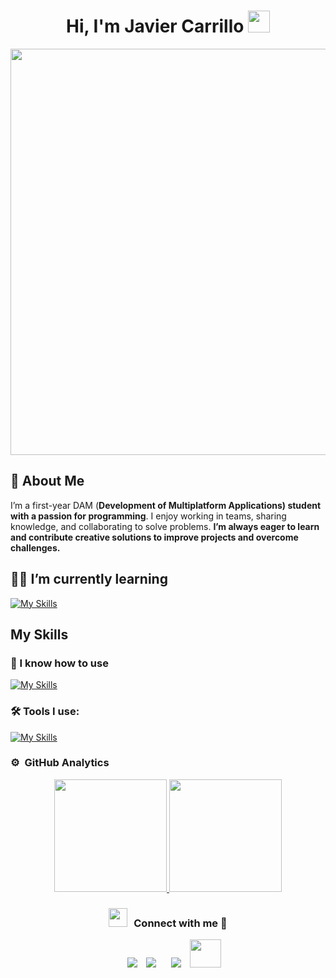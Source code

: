 <h1 align="center"><b> Hi, I'm Javier Carrillo </b><img src="https://media.giphy.com/media/hvRJCLFzcasrR4ia7z/giphy.gif" width="35"></h1>
<img height="650" align="center"  src="https://png.pngtree.com/thumb_back/fh260/background/20230611/pngtree-screenshotsaturday-image_2937739.jpg"/>

## 🙂 About Me  
I’m a first-year DAM (**Development of Multiplatform Applications) student with a passion for programming**. I enjoy working in teams, sharing knowledge, and collaborating to solve problems. **I’m always eager to learn and contribute creative solutions to improve projects and overcome challenges.**

<h2> 👨‍💻 I’m currently learning</h2>

[![My Skills](https://skillicons.dev/icons?i=javascript,sass,dart,flutter,mysql,flutter&perline=10)](https://skillicons.dev)

 ## My Skills 
 
 <h3> 👀 I know how to use </h3>
  
[![My Skills](https://skillicons.dev/icons?i=java,javascript,html,css,sass,wordpress,mysql,git,&perline=10)](https://skillicons.dev)

  
 <h3> 🛠 Tools I use: </h3>
 
 [![My Skills](https://skillicons.dev/icons?i=idea,pycharm,vscode,eclipse,github,&perline=10)](https://skillicons.dev)




  
  

### ⚙️ &nbsp;GitHub Analytics

<p align="center">
<a href="https://github.com/Jcr188">
  <img height="180em" src="https://github-readme-stats.vercel.app/api?username=javierCarrillodev&show_icons=true&theme=algolia&include_all_commits=true&count_private=true"/>
  <img height="180em" src="https://github-readme-stats.vercel.app/api/top-langs/?username=javierCarrillodev&layout=compact&langs_count=8&theme=algolia"/>
</a>
</p>

<h3 align="center" > <img src="https://media.giphy.com/media/iY8CRBdQXODJSCERIr/giphy.gif" width="30" height="30" style="margin-right: 10px;">Connect with me 🤝 </h3>

<p align="center">

 <div align="center"  class="icons-social" style="margin-left: 10px;">
        <a style="margin-left: 10px;"  target="_blank" href="https://github.com/Jcr188">
			<img src="https://img.icons8.com/doodle/40/000000/linkedin--v2.png"></a>
        <a style="margin-left: 10px;" target="_blank" href="https://github.com/Jcr188">
		<img src="https://img.icons8.com/doodle/40/000000/github--v1.png"></a>
	   <a style="margin-left: 10px;" target="_blank" href="https://dev.to/100rabhcsmc">
        <a style="margin-left: 10px;" target="_blank" href="https://www.instagram.com/javiicr04?igsh=MXY2ODE5Z2FoZnZkNg==">
			<img src="https://img.icons8.com/doodle/40/000000/instagram-new--v2.png"></a>
		<a style="margin-left: 10px;" target="_blank" href="https://mail.google.com/mail/u/1/#inbox">
			<img src="https://images.icon-icons.com/652/PNG/512/gmail_icon-icons.com_59877.png" height="45" width="50" ></a>
		


